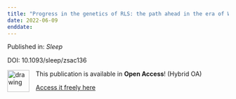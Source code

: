 ```yaml
---
title: "Progress in the genetics of RLS: the path ahead in the era of WGS."
date: 2022-06-09
enddate:
---
```


Published in: *Sleep*

DOI: 10.1093/sleep/zsac136

<img src="https://upload.wikimedia.org/wikipedia/commons/thumb/7/77/Open_Access_logo_PLoS_transparent.svg/800px-Open_Access_logo_PLoS_transparent.svg.png" alt="drawing" width="50" align="left"/> &nbsp;&nbsp;&nbsp;This publication is available in **Open Access**! (Hybrid OA)

&nbsp;&nbsp;&nbsp;[Access it freely here](https://academic.oup.com/sleep/advance-article-pdf/doi/10.1093/sleep/zsac136/43984758/zsac136.pdf
)

